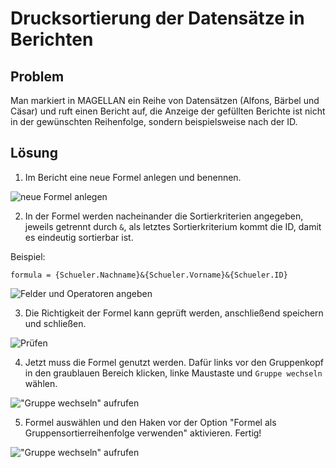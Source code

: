 # Drucksortierung der Datensätze in Berichten

## Problem

Man markiert in MAGELLAN ein Reihe von Datensätzen (Alfons, Bärbel und Cäsar) und ruft einen Bericht auf, die Anzeige der gefüllten Berichte ist nicht in der gewünschten Reihenfolge, sondern beispielsweise nach der ID.

## Lösung

1. Im Bericht eine neue Formel anlegen und benennen.

![neue Formel anlegen](/assets/images/cr/00.png)

2. In der Formel werden nacheinander die Sortierkriterien angegeben, jeweils getrennt durch `&`, als letztes Sortierkriterium kommt die ID, damit es eindeutig sortierbar ist.

Beispiel:

`formula = {Schueler.Nachname}&{Schueler.Vorname}&{Schueler.ID}`

![Felder und Operatoren angeben](/assets/images/cr/01.png)

3. Die Richtigkeit der Formel kann geprüft werden, anschließend speichern und schließen.

![Prüfen](/assets/images/cr/02.png)

4. Jetzt muss die Formel genutzt werden. Dafür links vor den Gruppenkopf in den graublauen Bereich klicken, linke Maustaste und `Gruppe wechseln` wählen.

!["Gruppe wechseln" aufrufen](/assets/images/cr/03.png)

5. Formel auswählen und den Haken vor der Option "Formel als Gruppensortierreihenfolge verwenden" aktivieren. Fertig!

!["Gruppe wechseln" aufrufen](/assets/images/cr/04.png)
